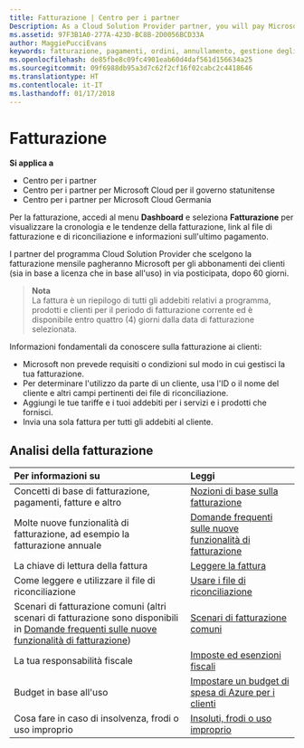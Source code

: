 ```yaml
---
title: Fatturazione | Centro per i partner
Description: As a Cloud Solution Provider partner, you will pay Microsoft 60 days in arrears for the license-based and usage-based subscriptions of your customers.
ms.assetid: 97F3B1A0-277A-423D-BC8B-2D0056BCD33A
author: MaggiePucciEvans
keywords: fatturazione, pagamenti, ordini, annullamento, gestione degli ordini, insolvenza, frode, utilizzo improprio, imposta, esenzioni fiscali, file di riconciliazione, file riconciliazione
ms.openlocfilehash: de85fbe8c09fc4901eab60d4daf561d156634a25
ms.sourcegitcommit: 09f6988db95a3d7c62f2cf16f02cabc2c4418646
ms.translationtype: HT
ms.contentlocale: it-IT
ms.lasthandoff: 01/17/2018
---
```

# <a name="billing"></a>Fatturazione

**Si applica a**

-  Centro per i partner
-  Centro per i partner per Microsoft Cloud per il governo statunitense
-  Centro per i partner per Microsoft Cloud Germania

Per la fatturazione, accedi al menu **Dashboard** e seleziona **Fatturazione** per visualizzare la cronologia e le tendenze della fatturazione, link al file di fatturazione e di riconciliazione e informazioni sull'ultimo pagamento.

I partner del programma Cloud Solution Provider che scelgono la fatturazione mensile pagheranno Microsoft per gli abbonamenti dei clienti (sia in base a licenza che in base all'uso) in via posticipata, dopo 60 giorni.

>**Nota**<br>
La fattura è un riepilogo di tutti gli addebiti relativi a programma, prodotti e clienti per il periodo di fatturazione corrente ed è disponibile entro quattro (4) giorni dalla data di fatturazione selezionata.

Informazioni fondamentali da conoscere sulla fatturazione ai clienti:

-   Microsoft non prevede requisiti o condizioni sul modo in cui gestisci la tua fatturazione.
-   Per determinare l'utilizzo da parte di un cliente, usa l'ID o il nome del cliente e altri campi pertinenti dei file di riconciliazione.
-   Aggiungi le tue tariffe e i tuoi addebiti per i servizi e i prodotti che fornisci.
-   Invia una sola fattura per tutti gli addebiti al cliente.

## <a name="billing-resources"></a>Analisi della fatturazione
|**Per informazioni su**   |**Leggi**    |
|:-----------------------------|:-----------------|
|Concetti di base di fatturazione, pagamenti, fatture e altro   |[Nozioni di base sulla fatturazione](billing-basics.md)
|Molte nuove funzionalità di fatturazione, ad esempio la fatturazione annuale   |[Domande frequenti sulle nuove funzionalità di fatturazione](faq-about-new-billing-features.md)|
|La chiave di lettura della fattura   |[Leggere la fattura](read-your-bill.md)   |
|Come leggere e utilizzare il file di riconciliazione   |[Usare i file di riconciliazione](use-the-reconciliation-files.md)|
|Scenari di fatturazione comuni (altri scenari di fatturazione sono disponibili in [Domande frequenti sulle nuove funzionalità di fatturazione](faq-about-new-billing-features.md))|[Scenari di fatturazione comuni](common-billing-scenarios.md)|
|La tua responsabilità fiscale   | [Imposte ed esenzioni fiscali](tax-and-tax-exemptions.md)|
|Budget in base all'uso    |[Impostare un budget di spesa di Azure per i clienti](set-an-azure-spending-budget-for-your-customers.md)|
|Cosa fare in caso di insolvenza, frodi o uso improprio   |[Insoluti, frodi o uso improprio](non-payment--fraud--or-misuse.md)|




















